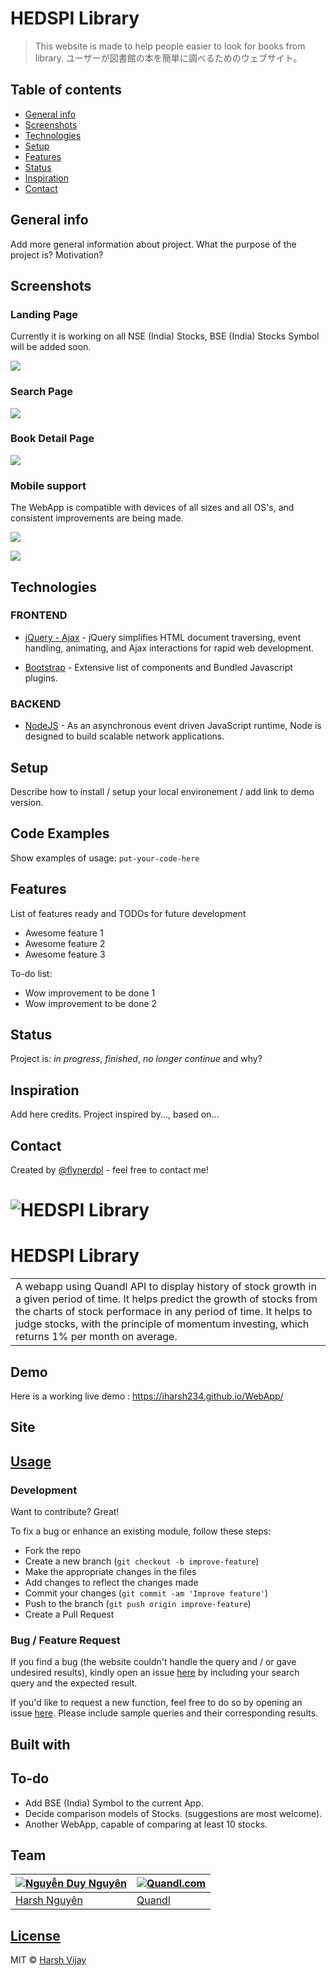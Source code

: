 # HEDSPI Library
> This website is made to help people easier to look for books from library.
> ユーザーが図書館の本を簡単に調べるためのウェブサイト。

## Table of contents
* [General info](#general-info)
* [Screenshots](#screenshots)
* [Technologies](#technologies)
* [Setup](#setup)
* [Features](#features)
* [Status](#status)
* [Inspiration](#inspiration)
* [Contact](#contact)

## General info
Add more general information about project. What the purpose of the project is? Motivation?

## Screenshots

### Landing Page
Currently it is working on all NSE (India) Stocks, BSE (India) Stocks Symbol will be added soon.

![](https://scontent.fhan3-1.fna.fbcdn.net/v/t1.0-9/59649002_2346217765656050_4378662537718136832_o.jpg?_nc_cat=109&_nc_oc=AQn13A2YUtq0X95_qzoedrn_fvNzSRhi3hTPMeKqltrjRSDNZ_Aq1DO3JSwmwKjY5TFv8HuTRB82u1kWYJVzWGV_&_nc_ht=scontent.fhan3-1.fna&oh=0251f5293f5f4887be6c287183e853f1&oe=5D737BB5)

### Search Page
![](https://scontent.fhan4-1.fna.fbcdn.net/v/t1.0-9/59558750_2346217758989384_4454688982185279488_o.jpg?_nc_cat=104&_nc_oc=AQnCa_78USg2baHTwTrr_-xhWaBZtcqigxoee-BeBiJ58l4ivTR75KA2yogcWOOvB7Rs3KhVsDj-L6cXIDtzKDTg&_nc_ht=scontent.fhan4-1.fna&oh=21d45639a5661c0379aedcb937226401&oe=5D6806FE)

### Book Detail Page
![](https://scontent.fhan3-3.fna.fbcdn.net/v/t1.0-9/59654826_2346217738989386_1529594208095043584_o.jpg?_nc_cat=101&_nc_oc=AQkoK5hIw5CSbxWoVzaWS1AwexTpHDDTu2Li4yyYcupZ585UYr9Y_AvnLnh7F0hfZny7-lsbIc-XxJIHrEIO2AgP&_nc_ht=scontent.fhan3-3.fna&oh=9d1cf3fd628444503c52d79f484eb4a1&oe=5D656217)

### Mobile support
The WebApp is compatible with devices of all sizes and all OS's, and consistent improvements are being made.

![](https://scontent.fhan3-2.fna.fbcdn.net/v/t1.0-9/59482094_2346217785656048_6184885496175394816_n.jpg?_nc_cat=103&_nc_oc=AQmPkMpGC7YyAl09E6Kp-3RdMdM2wW-FTJ1ntxPLVlGGdW5Nk8_Dti0OJUY0IKqB9KR4jXwGgkD-vHyjLCqyLW-D&_nc_ht=scontent.fhan3-2.fna&oh=395962964cffcb6e6e3216149f31c7f0&oe=5D69BDDE)

![](https://scontent.fhan3-2.fna.fbcdn.net/v/t1.0-9/59375714_2346218505655976_3237111757163986944_n.jpg?_nc_cat=107&_nc_oc=AQnMmocb42hZluGS1CS-0U7N5X1EhULHXjy9BR-nfUpbyXa-Iyolh8hK4REjsw8Qht-jcC-9BWa-vY2Rw0wNC0ct&_nc_ht=scontent.fhan3-2.fna&oh=a096af9232cdcd63c0034b698842aaca&oe=5D2A9B85)



## Technologies
### FRONTEND
- [jQuery - Ajax](http://www.w3schools.com/jquery/jquery_ref_ajax.asp) - jQuery simplifies HTML document traversing, event handling, animating, and Ajax interactions for rapid web development.

- [Bootstrap](http://getbootstrap.com/) - Extensive list of components and  Bundled Javascript plugins.

### BACKEND
- [NodeJS](https://nodejs.org/) - As an asynchronous event driven JavaScript runtime, Node is designed to build scalable network applications.

## Setup
Describe how to install / setup your local environement / add link to demo version.

## Code Examples
Show examples of usage:
`put-your-code-here`

## Features
List of features ready and TODOs for future development
* Awesome feature 1
* Awesome feature 2
* Awesome feature 3

To-do list:
* Wow improvement to be done 1
* Wow improvement to be done 2

## Status
Project is: _in progress_, _finished_, _no longer continue_ and why?

## Inspiration
Add here credits. Project inspired by..., based on...

## Contact
Created by [@flynerdpl](https://www.flynerd.pl/) - feel free to contact me!

# ![HEDSPI Library](https://iharsh234.github.io/WebApp/images/demo/demo_landing.JPG)
# HEDSPI Library
<table>
<tr>
<td>
  A webapp using Quandl API to display history of stock growth in a given period of time. It helps predict the growth of stocks from the  charts of stock performace in any period of time. It helps to judge stocks, with the principle of momentum investing, which returns 1% per month on average.
</td>
</tr>
</table>


## Demo
Here is a working live demo :  https://iharsh234.github.io/WebApp/


## Site






## [Usage](https://iharsh234.github.io/WebApp/) 

### Development
Want to contribute? Great!

To fix a bug or enhance an existing module, follow these steps:

- Fork the repo
- Create a new branch (`git checkout -b improve-feature`)
- Make the appropriate changes in the files
- Add changes to reflect the changes made
- Commit your changes (`git commit -am 'Improve feature'`)
- Push to the branch (`git push origin improve-feature`)
- Create a Pull Request 

### Bug / Feature Request

If you find a bug (the website couldn't handle the query and / or gave undesired results), kindly open an issue [here](https://github.com/iharsh234/WebApp/issues/new) by including your search query and the expected result.

If you'd like to request a new function, feel free to do so by opening an issue [here](https://github.com/iharsh234/WebApp/issues/new). Please include sample queries and their corresponding results.


## Built with 





## To-do
- Add BSE (India) Symbol to the current App.
- Decide comparison models of Stocks. (suggestions are most welcome).
- Another WebApp, capable of comparing at least 10 stocks.

## Team

[![Nguyễn Duy Nguyên](https://avatars1.githubusercontent.com/u/12688534?v=3&s=144)](https://github.com/nguyennd29)  | [![Quandl.com](https://github.com/iharsh234/WebApp/blob/master/images/quandl.jpg)](https://www.quandl.com/)
---|---
[Harsh Nguyên ](https://github.com/nguyend29) |[Quandl](https://www.quandl.com)

## [License](https://github.com/iharsh234/WebApp/blob/master/LICENSE.md)

MIT © [Harsh Vijay ](https://github.com/iharsh234)
